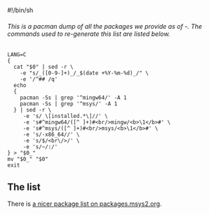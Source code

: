#!/bin/sh

###### This is a pacman dump of all the packages we provide as of _-_. The commands used to re-generate this list are listed below.

    LANG=C
    {
      cat "$0" | sed -r \
        -e "s/_([0-9-]+)_/_$(date +%Y-%m-%d)_/" \
        -e '/^## /q'
      echo
      {
        pacman -Ss | grep '^mingw64/' -A 1
        pacman -Ss | grep '^msys/' -A 1
      } | sed -r \
         -e 's/ \[installed.*\]//' \
         -e 's#^mingw64/([^ ]+)#<br/>mingw/<b>\1</b>#' \
         -e 's#^msys/([^ ]+)#<br/>msys/<b>\1</b>#' \
         -e 's/-x86_64//' \
         -e 's/$/<br\/>/' \
         -e 's/~/:/'
    } > "$0_"
    mv "$0_" "$0"
    exit

## The list

There is [a nicer package list on packages.msys2.org](https://packages.msys2.org/base).
